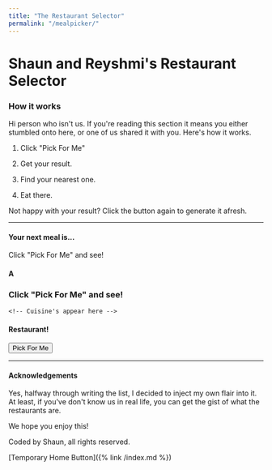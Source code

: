 ```yaml
---
title: "The Restaurant Selector"
permalink: "/mealpicker/"
---
```


# Shaun and Reyshmi's Restaurant Selector

### How it works
Hi person who isn't us. If you're reading this section it means you either stumbled onto here, or one of us shared it with you. Here's how it works.

1) Click "Pick For Me"

2) Get your result.

3) Find your nearest one.

4) Eat there.


Not happy with your result? Click the button again to generate it afresh.

***

#### Your next meal is...

<div id="restaurantHTML">
Click "Pick For Me" and see!
    <!-- Brand's appear here -->
</div>

#### A

<div id="cuisineHTML">

### Click "Pick For Me" and see!

    <!-- Cuisine's appear here -->
</div>

#### Restaurant!

<button onclick="pickClick()">Pick For Me</button>

***
#### Acknowledgements
Yes, halfway through writing the list, I decided to inject my own flair into it. At least, if you've don't know us in real life, you can get the gist of what the restaurants are.

We hope you enjoy this!

Coded by Shaun, all rights reserved.

[Temporary Home Button]({% link /index.md %})


<script src="../scripts/mealpicker.js"></script>